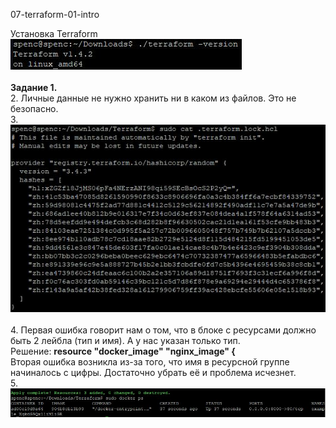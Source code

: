 <a name="virt02"></a> 07-terraform-01-intro <br>
<div> Установка Terraform </div>
<div> <img src="https://github.com/RoadMania/netology_git/blob/main/screens/terraform1.JPG"> </div> <br>
<b>Задание 1. </b><br>
<div> 2. Личные данные не нужно хранить ни в каком из файлов. Это не безопасно. </div>
3. <div> <img src="https://github.com/RoadMania/netology_git/blob/main/screens/terraform_pass.JPG"> </div> <br>
4. Первая ошибка говорит нам о том, что в блоке с ресурсами должно быть 2 лейбла (тип и имя). А у нас указан только тип. <br>
Решение: <b>resource "docker_image" "nginx_image" { </b> <br>
Вторая ошибка возникла из-за того, что имя в ресурсной группе начиналось с цифры. Достаточно убрать её и проблема исчезнет. <br>
5. <div> <img src="https://github.com/RoadMania/netology_git/blob/main/screens/terraform_dockerPS.JPG"> </div>
